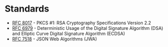 # Standards

* [RFC 8017](https://datatracker.ietf.org/doc/html/rfc8017) - PKCS #1: RSA Cryptography Specifications Version 2.2
* [RFC 6979](https://datatracker.ietf.org/doc/html/rfc6979) - Deterministic Usage of the Digital Signature Algorithm (DSA) and Elliptic Curve Digital Signature Algorithm (ECDSA)
* [RFC 7518](https://datatracker.ietf.org/doc/html/rfc7518) - JSON Web Algorithms (JWA)
